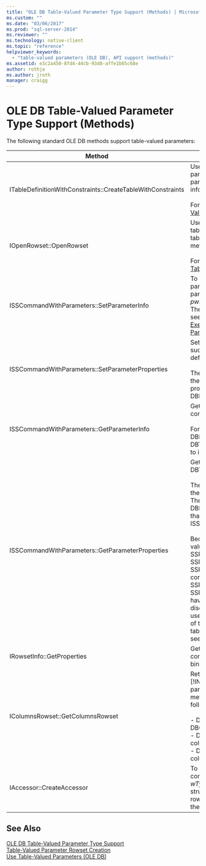 ```yaml
---
title: "OLE DB Table-Valued Parameter Type Support (Methods) | Microsoft Docs"
ms.custom: ""
ms.date: "03/06/2017"
ms.prod: "sql-server-2014"
ms.reviewer: ""
ms.technology: native-client
ms.topic: "reference"
helpviewer_keywords: 
  - "table-valued parameters (OLE DB), API support (methods)"
ms.assetid: e3c2a450-8fd4-44cb-93d8-affe1b65c68e
author: rothja
ms.author: jroth
manager: craigg
---
```

# OLE DB Table-Valued Parameter Type Support (Methods)
  The following standard OLE DB methods support table-valued parameters:  
  
|Method|Table-valued parameter support|  
|------------|-------------------------------------|  
|ITableDefinitionWithConstraints::CreateTableWithConstraints|Used when you know type information of table-valued parameter, and want to instantiate a table-valued parameter rowset object based on the type-information.<br /><br /> For more information, see "Static Scenario" in [Table-Valued Parameter Rowset Creation](table-valued-parameter-rowset-creation.md).|  
|IOpenRowset::OpenRowset|Used when you do not know the type information of a table-valued parameter, and want to instantiate a table-valued parameter rowset object based on metadata information retrieved from the server.<br /><br /> For more information, see "Dynamic Scenario" in [Table-Valued Parameter Rowset Creation](table-valued-parameter-rowset-creation.md).|  
|ISSCommandWithParameters::SetParameterInfo|To specify a table-valued parameter command parameter, the consumer specifies the type of the parameter as "table" or "DBTYPE_TABLE" in the *pwszName* member of DBPARAMBINDINFO structure. The *ulParamSize* is set to ~0. For more information, see "Table-Valued Parameter Specification" in [Executing Commands Containing Table-Valued Parameters](executing-commands-containing-table-valued-parameters.md).|  
|ISSCommandWithParameters::SetParameterProperties|Sets properties specific to table-valued parameters, such as schema name, type name, column order, and default columns.<br /><br /> The consumer specifies the ordinal of the parameter in the *iOrdinal* of the SSPARAMPROPS structure. The property set requested is DBPROPSET_SQLSERVERPARAMETER.|  
|ISSCommandWithParameters::GetParameterInfo|Gets the types of all the parameters to a specified command.<br /><br /> For table-valued parameters, the *wType* field in DBPARAMINFO structure will have type DBTYPE_TABLE. The *ulParamSize* field will be set to ~0 to indicate unknown length.|  
|ISSCommandWithParameters::GetParameterProperties|Gets additional type information for parameters of the DBTYPE_TABLE type.<br /><br /> The consumer specifies the ordinal of the parameter in the *iOrdinal* member of the SSPARAMPROPS structure. The consumer can request any of the properties in the DBPROPSET_SQLSERVERPARAMETER property set that are listed under ISSCommandWithParameters::SetParameterProperties.<br /><br /> Because the consumer does not know the table-valued parameter type, the provider must set the SSPROP_PARAM_TYPE_TYPENAME, SSPROP_PARAM_TYPE_SCHEMANAME, and SSPROP_PARAM_TYPE_CATALOGNAME to their correct values. The remaining properties, SSPROP_PARAM_TABLE_DEFAULT_COLUMNS and SSPROP_PARAM_TABLE_COLUMN_SORT_ORDER, will have their default values. After the consumer has discovered the table-valued parameter type name, it uses IOpenRowset::OpenRowset to create an instance of this table-valued parameter, specifying the name of table-valued parameter type. For more information, see [Table-Valued Parameter Type Discovery](../../database-engine/dev-guide/table-valued-parameter-type-discovery.md).|  
|IRowsetInfo::GetProperties|Gets table-valued parameter rowset properties. The consumer can use these properties to optimally set up bindings.|  
|IColumnsRowset::GetColumnsRowset|Retrieves metadata information about a [!INCLUDE[ssNoVersion](../../includes/ssnoversion-md.md)] table. For table-valued parameters, this same interface provides detailed metadata information about each column, such as the following:<br /><br /> -   DBCOLUMN_FLAGS indicates nullability through the DBCOLUMNFLAGS_ISNULLABLE bit.<br />-   DBCOLUMN_ISUNIQUE indicates whether the column is an identity column.<br />-   DBCOLUMN_COMPUTEMODE indicates whether the column is computed.|  
|IAccessor::CreateAccessor|To bind a table-valued parameter rowset object to a command parameter, you create an accessor with its *wType* member set to DBTYPE_TABLE. The DBOBJECT structure will contain IID_IRowset or any other valid rowset object interface in the *iid* member. The rest of the fields are treated similarly to DBTYPE_IUNKNOWN.|  
  
## See Also  
 [OLE DB Table-Valued Parameter Type Support](ole-db-table-valued-parameter-type-support.md)   
 [Table-Valued Parameter Rowset Creation](table-valued-parameter-rowset-creation.md)   
 [Use Table-Valued Parameters &#40;OLE DB&#41;](table-valued-parameters-ole-db.md)  
  
  
